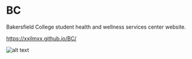 # BC 

Bakersfield College student health and wellness services center website. 

https://xxjlmxx.github.io/BC/  

![alt text](https://cdn.glitch.com/60aaf504-3fa6-4fdb-a12f-e1ba5746ee8c%2FScreen%20Shot%202019-04-29%20at%208.47.04%20PM.png?1556596072640)
